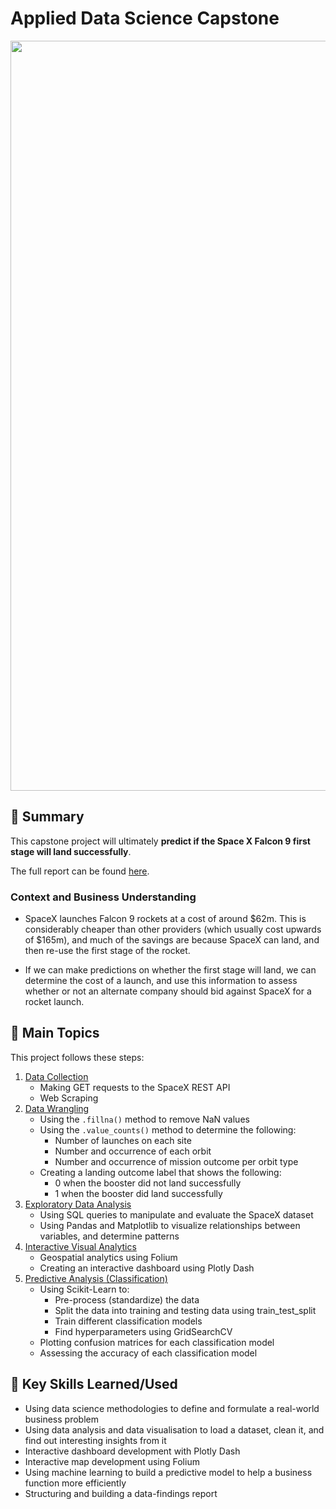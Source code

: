 # Applied Data Science Capstone
<p align="center">
  <img src="Images/TitlePage.png" width="1200">
</p>

## 📄 Summary
This capstone project will ultimately **predict if the Space X Falcon 9 first stage will land successfully**. 

The full report can be found [here](https://github.com/Huzaif101/Space-Y-/blob/main/Data%20science%20project%20on%20Space%20X%20report%20file.pptx).

### Context and Business Understanding
- SpaceX launches Falcon 9 rockets at a cost of around $62m. This is considerably cheaper than other providers (which usually cost upwards of $165m), and much of the savings are because SpaceX can land, and then re-use the first stage of the rocket. 

- If we can make predictions on whether the first stage will land, we can determine the cost of a launch, and use this information to assess whether or not an alternate company should bid against SpaceX for a rocket launch.

## 📑 Main Topics 
This project follows these steps:
1. [Data Collection](https://github.com/Huzaif101/Space-Y-/blob/main/Data%20%20import%20and%20%20wrangling.ipynb)
    - Making GET requests to the SpaceX REST API
    - Web Scraping
2. [Data Wrangling ](https://github.com/Huzaif101/Space-Y-/blob/main/Data%20%20import%20and%20%20wrangling.ipynb)
    - Using the `.fillna()` method to remove NaN values
    - Using the `.value_counts()` method to determine the following:
        - Number of launches on each site
        - Number and occurrence of each orbit
        - Number and occurrence of mission outcome per orbit type
    - Creating a landing outcome label that shows the following:
        - 0 when the booster did not land successfully
        - 1 when the booster did land successfully
3. [Exploratory Data Analysis](https://github.com/Huzaif101/Space-Y-/blob/main/Data%20analysis%20or%20visualization.ipynb)
    - Using SQL queries to manipulate and evaluate the SpaceX dataset
    - Using Pandas and Matplotlib to visualize relationships between variables, and determine patterns
4. [Interactive Visual Analytics](https://github.com/Huzaif101/Space-Y-/blob/main/Dashboard%20with%20Ploty%20Dash.ipynb)
    - Geospatial analytics using Folium
    - Creating an interactive dashboard using Plotly Dash
5. [Predictive Analysis (Classification)](https://github.com/Huzaif101/Space-Y-/blob/main/Machine%20Learning%20Prediction.ipynb)
    - Using Scikit-Learn to:
        - Pre-process (standardize) the data
        - Split the data into training and testing data using train_test_split
        - Train different classification models
        - Find hyperparameters using GridSearchCV
    - Plotting confusion matrices for each classification model
    - Assessing the accuracy of each classification model






## 🔑 Key Skills Learned/Used 
- Using data science methodologies to define and formulate a real-world business problem
- Using data analysis and data visualisation to load a dataset, clean it, and find out interesting insights from it
- Interactive dashboard development with Plotly Dash
- Interactive map development using Folium
- Using machine learning to build a predictive model to help a business function more efficiently
- Structuring and building a data-findings report


